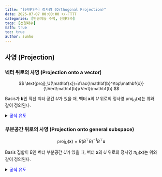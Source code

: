 ```yaml
---
title: "[선형대수] 정사영 (Orthogonal Projection)"
date: 2025-07-07 00:00:00 +/-TTTT
categories: [인공지능 수학, 선형대수]
tags: [선형대수]
math: true
toc: true
author: sunho
---
```


## 사영 (Projection)

### 벡터 위로의 사영 (Projection onto a vector)

$$
\text{proj}_U(\mathbf{x})=\frac{\mathbf{b}^\top\mathbf{x}}{\lVert\mathbf{b}\rVert}\mathbf{b}
$$

Basis가 $\mathbf{b}$인 직선 벡터 공간 $U$가 있을 때, 벡터 $\mathbf{x}$의 $U$ 위로의 정사영 $\text{proj}_U(\mathbf{x})$는 위와 같이 정의된다.

<details>
<summary><font color='blue'>공식 유도</font></summary>
<div markdown="1">

1. $\pi_U(\mathbf{x})$는 $U$ 내의 벡터이기 때문에 $\mathbf{b}$의 상수배이다.

   $$
   \pi_U(\mathbf{x})=\lambda\mathbf{b}
   $$

2. $\mathbf{x}-\lambda\mathbf{b}$는 $\mathbf{b}$와 직교한다.

   $$\langle\mathbf{x}-\lambda\mathbf{b},\mathbf{b}\rangle=0\to \mathbf{x}^\top\mathbf{b}=\lambda\mathbf{b}^\top\mathbf{b}
   $$

3. 수식을 정리한다.
   
   $$
   \lambda=\frac{\mathbf{b}^\top\mathbf{x}}{\mathbf{b}^\top\mathbf{b}}~\to~\pi_U(\mathbf{x})=\frac{\mathbf{b}\mathbf{b}^\top}{\lVert\mathbf{b}\rVert}\mathbf{x}
   $$

---

</div>
</details>

### 부분공간 위로의 사영 (Projection onto general subspace)

$$
\text{proj}_U(\mathbf{x})=B(B^\top B)^{-1}B^\top\mathbf{x}
$$

Basis 집합이 $B$인 벡터 부분공간 $U$가 있을 때, 벡터 $\mathbf{x}$의 $U$ 위로의 정사영 $\pi_U(\mathbf{x})$는 위와 같이 정의된다.

<details>
<summary><font color='blue'>공식 유도</font></summary>
<div markdown="1">

1. $\pi_U(\mathbf{x})$는 $U$ 내의 벡터이기 때문에 basis들의 선형 결합으로 표현될 수 있다.

   $$
   \pi_U(\mathbf{x})=\lambda_1\mathbf{b}_1+\cdots+\lambda_m\mathbf{b}_m=B\boldsymbol\lambda
   $$

2. $\mathbf{x}-\pi_U(\mathbf{x})$는 $U$의 basis들과 직교한다.

   $$
   \langle\mathbf{x}-\pi_U(\mathbf{x}),\mathbf{b}_1\rangle=0
   \\
   \vdots
   \\
   \langle\mathbf{x}-\pi_U(\mathbf{x}),\mathbf{b}_m\rangle=0
   $$

3. 위의 수식을 행렬로 표현한다.

   $$
   \langle\mathbf{x}-B\boldsymbol\lambda,B\rangle=0
   \to
   \mathbf{x}^\top B=(B\boldsymbol\lambda)^\top B
   $$
   
4. 수식을 정리한다.

   $$
   \boldsymbol\lambda=(B^\top B)^{-1}B^\top\mathbf{x}~\to~\pi_U(\mathbf{x})=B(B^\top B)^{-1}B^\top\mathbf{x}
   $$

---

</div>
</details>

